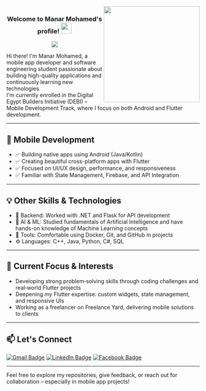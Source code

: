 <img width="250" align="right" src="https://c.tenor.com/_DOBjnGspYAAAAAM/code-coding.gif">

<h3 align="center">
  Welcome to Manar Mohamed's profile!
  <img src="https://media.giphy.com/media/hvRJCLFzcasrR4ia7z/giphy.gif" width="28">
</h3>

<p align="center">
  <a href="https://github.com/DenverCoder1/readme-typing-svg">
    <img src="https://readme-typing-svg.herokuapp.com/?lines=Mobile%20App%20Developer;Always%20learning%20new%20things&font=Fira%20Code&center=true&width=500&height=45&color=f75c7e&vCenter=true&size=22">
  </a>
</p>

Hi there! I'm Manar Mohamed, a mobile app developer and software engineering student passionate about building high-quality applications and continuously learning new technologies.  
I'm currently enrolled in the Digital Egypt Builders Initiative (DEBI) – Mobile Development Track, where I focus on both Android and Flutter development.

---

## 📱 Mobile Development

- ✅ Building native apps using Android (Java/Kotlin)  
- ✅ Creating beautiful cross-platform apps with Flutter  
- ✅ Focused on UI/UX design, performance, and responsiveness  
- ✅ Familiar with State Management, Firebase, and API Integration

---

## 💡 Other Skills & Technologies

- 🔁 Backend: Worked with .NET and Flask for API development  
- 🧠 AI & ML: Studied fundamentals of Artificial Intelligence and have hands-on knowledge of Machine Learning concepts  
- 🐳 Tools: Comfortable using Docker, Git, and GitHub in projects   
- ⚙️ Languages: C++, Java, Python, C#, SQL

---

## 🎯 Current Focus & Interests

- Developing strong problem‑solving skills through coding challenges and real‑world Flutter projects  
- Deepening my Flutter expertise: custom widgets, state management, and responsive UIs  
- Working as a freelancer on Freelance Yard, delivering mobile solutions to clients  

---

## 📫 Let's Connect


[![Gmail Badge](https://img.shields.io/badge/-ManarMohamed-c14438?style=for-the-badge&logo=gmail&logoColor=white)](mailto:manar.mohammeddx@gmail.com)
[![LinkedIn Badge](https://img.shields.io/badge/-Manar%20Mohamed-0077B5?style=for-the-badge&logo=linkedin&logoColor=white)](https://www.linkedin.com/in/manar-mohamed-b33b75250/)
[![Facebook Badge](https://img.shields.io/badge/-Manar%20Mohamed-1877F2?style=for-the-badge&logo=facebook&logoColor=white)](https://www.facebook.com/profile.php?id=100061007414549)


---

Feel free to explore my repositories, give feedback, or reach out for collaboration – especially in mobile app projects!
